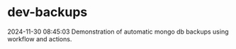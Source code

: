 # dev-backups
2024-11-30 08:45:03 Demonstration of automatic mongo db backups using workflow and actions.

